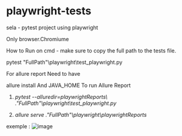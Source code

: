 # playwright-tests
sela -  pytest project using playwright
 
Only browser.Chromiume

How to Run on cmd - make sure to copy the full path to the tests file.

pytest "FullPath"\playwright\test_playwright.py


For allure report
Need to have

allure install
And JAVA_HOME
To run Allure Report

1. *pytest --alluredir=playwrightReports\ ."FullPath"\playwright\test_playwright.py*

2. *allure serve .\"FullPath"\playwright\playwrightReports*

exemple :
![image](https://user-images.githubusercontent.com/108628136/184260728-acc17f23-b966-4d16-b127-54ec17300ceb.png)
